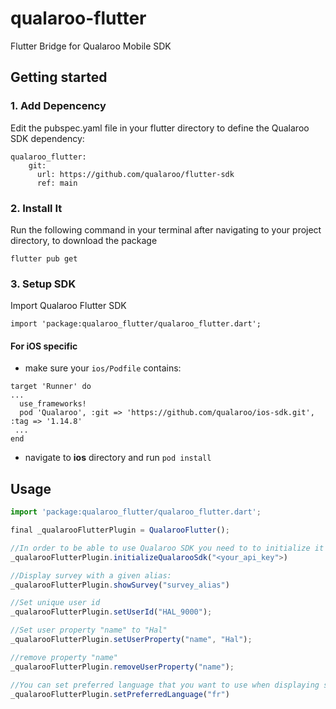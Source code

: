 
# qualaroo-flutter
Flutter Bridge for Qualaroo Mobile SDK

## Getting started

### 1. Add Depencency
Edit the pubspec.yaml file in your flutter directory to define the Qualaroo SDK dependency:
```
qualaroo_flutter: 
    git:
      url: https://github.com/qualaroo/flutter-sdk
      ref: main 
  ```

### 2. Install It
Run the following command in your terminal after navigating to your project directory, to download the package
```
flutter pub get
  ```
  
  ### 3. Setup SDK
Import Qualaroo Flutter SDK
```
import 'package:qualaroo_flutter/qualaroo_flutter.dart';
  ```

#### For iOS specific
- make sure your `ios/Podfile` contains:
```
target 'Runner' do
...
  use_frameworks!
  pod 'Qualaroo', :git => 'https://github.com/qualaroo/ios-sdk.git', :tag => '1.14.8'
 ...
end
```
- navigate to **ios** directory and run `pod install`

## Usage
```javascript
import 'package:qualaroo_flutter/qualaroo_flutter.dart';

final _qualarooFlutterPlugin = QualarooFlutter();

//In order to be able to use Qualaroo SDK you need to to initialize it first.
_qualarooFlutterPlugin.initializeQualarooSdk("<your_api_key">)

//Display survey with a given alias:
_qualarooFlutterPlugin.showSurvey("survey_alias")

//Set unique user id
_qualarooFlutterPlugin.setUserId("HAL_9000");

//Set user property "name" to "Hal"
_qualarooFlutterPlugin.setUserProperty("name", "Hal");

//remove property "name"
_qualarooFlutterPlugin.removeUserProperty("name");

//You can set preferred language that you want to use when displaying surveys.
_qualarooFlutterPlugin.setPreferredLanguage("fr")

```
